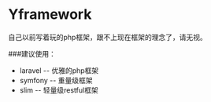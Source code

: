Yframework
==========

自己以前写着玩的php框架，跟不上现在框架的理念了，请无视。



###建议使用：
* laravel 	-- 优雅的php框架
* symfony	-- 重量级框架
* slim		-- 轻量级restful框架
